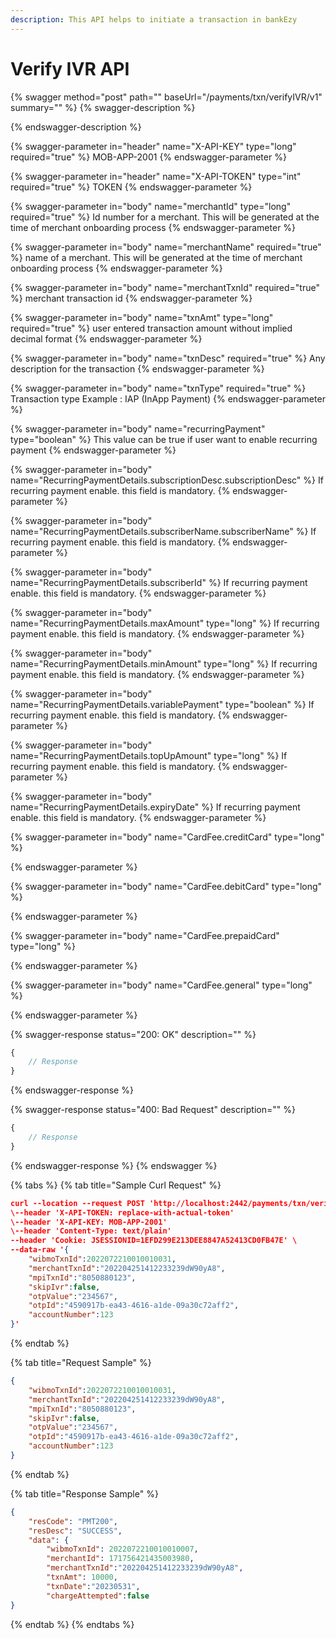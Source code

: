 ```yaml
---
description: This API helps to initiate a transaction in bankEzy
---
```


# Verify IVR API

{% swagger method="post" path="" baseUrl="<domain>/payments/txn/verifyIVR/v1" summary="" %}
{% swagger-description %}

{% endswagger-description %}

{% swagger-parameter in="header" name="X-API-KEY" type="long" required="true" %}
MOB-APP-2001
{% endswagger-parameter %}

{% swagger-parameter in="header" name="X-API-TOKEN" type="int" required="true" %}
TOKEN
{% endswagger-parameter %}

{% swagger-parameter in="body" name="merchantId" type="long" required="true" %}
Id number for a merchant. This will be generated at the time of merchant onboarding process
{% endswagger-parameter %}

{% swagger-parameter in="body" name="merchantName" required="true" %}
name of a merchant. This will be generated at the time of merchant onboarding process
{% endswagger-parameter %}

{% swagger-parameter in="body" name="merchantTxnId" required="true" %}
merchant transaction id
{% endswagger-parameter %}

{% swagger-parameter in="body" name="txnAmt" type="long" required="true" %}
user entered transaction amount without implied decimal format
{% endswagger-parameter %}

{% swagger-parameter in="body" name="txnDesc" required="true" %}
Any description for the transaction
{% endswagger-parameter %}

{% swagger-parameter in="body" name="txnType" required="true" %}
Transaction type Example : IAP (InApp Payment)
{% endswagger-parameter %}

{% swagger-parameter in="body" name="recurringPayment" type="boolean" %}
This value can be true if user want to enable recurring payment 
{% endswagger-parameter %}

{% swagger-parameter in="body" name="RecurringPaymentDetails.subscriptionDesc.subscriptionDesc" %}
If recurring payment enable. this field is mandatory. 
{% endswagger-parameter %}

{% swagger-parameter in="body" name="RecurringPaymentDetails.subscriberName.subscriberName" %}
If recurring payment enable. this field is mandatory. 
{% endswagger-parameter %}

{% swagger-parameter in="body" name="RecurringPaymentDetails.subscriberId" %}
If recurring payment enable. this field is mandatory. 
{% endswagger-parameter %}

{% swagger-parameter in="body" name="RecurringPaymentDetails.maxAmount" type="long" %}
If recurring payment enable. this field is mandatory. 
{% endswagger-parameter %}

{% swagger-parameter in="body" name="RecurringPaymentDetails.minAmount" type="long" %}
If recurring payment enable. this field is mandatory. 
{% endswagger-parameter %}

{% swagger-parameter in="body" name="RecurringPaymentDetails.variablePayment" type="boolean" %}
If recurring payment enable. this field is mandatory. 
{% endswagger-parameter %}

{% swagger-parameter in="body" name="RecurringPaymentDetails.topUpAmount" type="long" %}
If recurring payment enable. this field is mandatory. 
{% endswagger-parameter %}

{% swagger-parameter in="body" name="RecurringPaymentDetails.expiryDate" %}
If recurring payment enable. this field is mandatory. 
{% endswagger-parameter %}

{% swagger-parameter in="body" name="CardFee.creditCard" type="long" %}

{% endswagger-parameter %}

{% swagger-parameter in="body" name="CardFee.debitCard" type="long" %}

{% endswagger-parameter %}

{% swagger-parameter in="body" name="CardFee.prepaidCard" type="long" %}

{% endswagger-parameter %}

{% swagger-parameter in="body" name="CardFee.general" type="long" %}

{% endswagger-parameter %}

{% swagger-response status="200: OK" description="" %}
```javascript
{
    // Response
}
```
{% endswagger-response %}

{% swagger-response status="400: Bad Request" description="" %}
```javascript
{
    // Response
}
```
{% endswagger-response %}
{% endswagger %}

{% tabs %}
{% tab title="Sample Curl Request" %}
```json
curl --location --request POST 'http://localhost:2442/payments/txn/verifyIVR/v1' \
\--header 'X-API-TOKEN: replace-with-actual-token'
\--header 'X-API-KEY: MOB-APP-2001'
\--header 'Content-Type: text/plain'
--header 'Cookie: JSESSIONID=1EFD299E213DEE8847A52413CD0FB47E' \
--data-raw '{
    "wibmoTxnId":2022072210010010031,
    "merchantTxnId":"202204251412233239dW90yA8", 
    "mpiTxnId":"8050880123", 
    "skipIvr":false, 
    "otpValue":"234567", 
    "otpId":"4590917b-ea43-4616-a1de-09a30c72aff2", 
    "accountNumber":123
}'
```
{% endtab %}

{% tab title="Request Sample" %}
```json
{
    "wibmoTxnId":2022072210010010031,
    "merchantTxnId":"202204251412233239dW90yA8", 
    "mpiTxnId":"8050880123", 
    "skipIvr":false, 
    "otpValue":"234567", 
    "otpId":"4590917b-ea43-4616-a1de-09a30c72aff2", 
    "accountNumber":123
}
```
{% endtab %}

{% tab title="Response Sample" %}
```json
{
    "resCode": "PMT200",
    "resDesc": "SUCCESS",
    "data": {
        "wibmoTxnId": 2022072210010010007,
        "merchantId": 171756421435003980,
        "merchantTxnId":"202204251412233239dW90yA8", 
        "txnAmt": 10000,
        "txnDate":"20230531",
        "chargeAttempted":false
}
```
{% endtab %}
{% endtabs %}
